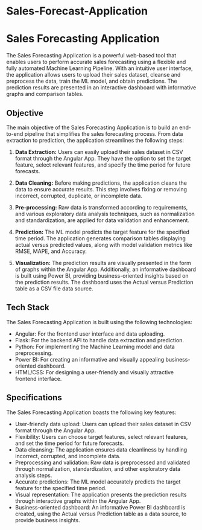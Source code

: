 # Sales-Forecast-Application
# Sales Forecasting Application

The Sales Forecasting Application is a powerful web-based tool that enables users to perform accurate sales forecasting using a flexible and fully automated Machine Learning Pipeline. With an intuitive user interface, the application allows users to upload their sales dataset, cleanse and preprocess the data, train the ML model, and obtain predictions. The prediction results are presented in an interactive dashboard with informative graphs and comparison tables.

## Objective

The main objective of the Sales Forecasting Application is to build an end-to-end pipeline that simplifies the sales forecasting process. From data extraction to prediction, the application streamlines the following steps:

1. **Data Extraction:** Users can easily upload their sales dataset in CSV format through the Angular App. They have the option to set the target feature, select relevant features, and specify the time period for future forecasts.

2. **Data Cleaning:** Before making predictions, the application cleans the data to ensure accurate results. This step involves fixing or removing incorrect, corrupted, duplicate, or incomplete data.

3. **Pre-processing:** Raw data is transformed according to requirements, and various exploratory data analysis techniques, such as normalization and standardization, are applied for data validation and enhancement.

4. **Prediction:** The ML model predicts the target feature for the specified time period. The application generates comparison tables displaying actual versus predicted values, along with model validation metrics like RMSE, MAPE, and Accuracy.

5. **Visualization:** The prediction results are visually presented in the form of graphs within the Angular App. Additionally, an informative dashboard is built using Power BI, providing business-oriented insights based on the prediction results. The dashboard uses the Actual versus Prediction table as a CSV file data source.

## Tech Stack

The Sales Forecasting Application is built using the following technologies:

- Angular: For the frontend user interface and data uploading.
- Flask: For the backend API to handle data extraction and prediction.
- Python: For implementing the Machine Learning model and data preprocessing.
- Power BI: For creating an informative and visually appealing business-oriented dashboard.
- HTML/CSS: For designing a user-friendly and visually attractive frontend interface.

## Specifications

The Sales Forecasting Application boasts the following key features:

- User-friendly data upload: Users can upload their sales dataset in CSV format through the Angular App.
- Flexibility: Users can choose target features, select relevant features, and set the time period for future forecasts.
- Data cleansing: The application ensures data cleanliness by handling incorrect, corrupted, and incomplete data.
- Preprocessing and validation: Raw data is preprocessed and validated through normalization, standardization, and other exploratory data analysis steps.
- Accurate predictions: The ML model accurately predicts the target feature for the specified time period.
- Visual representation: The application presents the prediction results through interactive graphs within the Angular App.
- Business-oriented dashboard: An informative Power BI dashboard is created, using the Actual versus Prediction table as a data source, to provide business insights.

